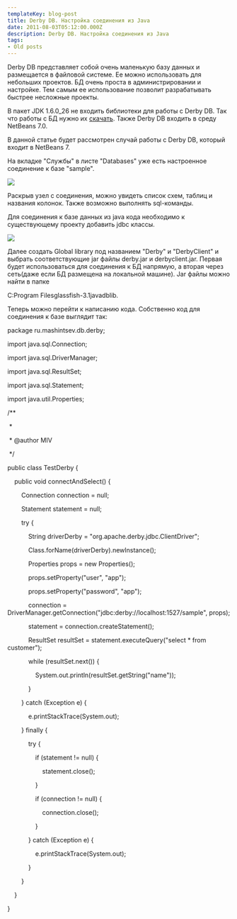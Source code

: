 ```yaml
---
templateKey: blog-post
title: Derby DB. Настройка соединения из Java
date: 2011-08-03T05:12:00.000Z
description: Derby DB. Настройка соединения из Java
tags:
- Old posts
---
```


Derby DB представляет собой очень маленькую базу данных и размещается в файловой системе. Ее можно использовать для небольших проектов. БД очень проста в администрировании и настройке. Тем самым ее использование позволит разрабатывать быстрее несложные проекты.  
  
В пакет JDK 1.6.0_26 не входить библиотеки для работы с Derby DB. Так что работы с БД нужно их [скачать](http://db.apache.org/derby/derby_downloads.html). Также Derby DB входить в среду NetBeans 7.0.  

В данной статье будет рассмотрен случай работы с Derby DB, который входит в NetBeans 7.

На вкладке "Службы" в листе "Databases" уже есть настроенное соединение к базе "sample".

[![](/img//img/9d071d8e-7900-4d90-b42f-ae80c1dca620.jpg)](http://1.bp.blogspot.com/-TApm35nkamY/Tjj_qobLpDI/AAAAAAAADzE/cCPhk3-Y-b8/s1600/DerbyDB1.png)

  

Раскрыв узел с соединения, можно увидеть список схем, таблиц и названия колонок. Также возможно выполнять sql-команды.

Для соединения к базе данных из java кода необходимо к существующему проекту добавить jdbc классы.

[![](/img/fdd286d3-ba92-482c-8437-282dbba71751.png)](http://3.bp.blogspot.com/--tu-yQJUtK4/TjkBbp6bd3I/AAAAAAAADzQ/1olQHy0_tyw/s1600/DerbyDB2.png)

  

Далее создать Global library под названием "Derby" и "DerbyClient" и выбрать соответствующие jar файлы derby.jar и derbyclient.jar. Первая будет использоваться для соединения к БД напрямую, а вторая через сеть(даже если БД размещена на локальной машине). Jar файлы можно найти в папке 

C:Program Filesglassfish-3.1javadblib.

Теперь можно перейти к написанию кода. Собственно код для соединения к базе выглядит так:

  

package ru.mashintsev.db.derby;

  

import java.sql.Connection;

import java.sql.DriverManager;

import java.sql.ResultSet;

import java.sql.Statement;

import java.util.Properties;

  

/**

 *

 \* @author MIV

 */

public class TestDerby {

  

    public void connectAndSelect() {

        Connection connection = null;

        Statement statement = null;

        try {

            String driverDerby = "org.apache.derby.jdbc.ClientDriver";

            Class.forName(driverDerby).newInstance();

            Properties props = new Properties();

            props.setProperty("user", "app");

            props.setProperty("password", "app");

            connection = DriverManager.getConnection("jdbc:derby://localhost:1527/sample", props);

            statement = connection.createStatement();

            ResultSet resultSet = statement.executeQuery("select * from customer");

            while (resultSet.next()) {

                System.out.println(resultSet.getString("name"));

            }

        } catch (Exception e) {

            e.printStackTrace(System.out);

        } finally {

            try {

                if (statement != null) {

                    statement.close();

                }

                if (connection != null) {

                    connection.close();

                }

            } catch (Exception e) {

                e.printStackTrace(System.out);

            }

        }

    }

}